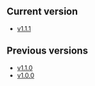 ## Current version

- [v1.1.1](v1.1.1/index.md)

## Previous versions

- [v1.1.0](v1.1.0/index.md)
- [v1.0.0](v1.0.0/index.md)


